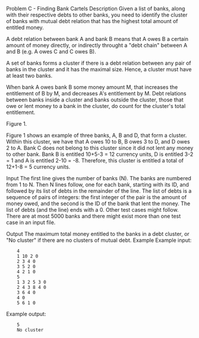 
Problem C - Finding Bank Cartels
Description
Given a list of banks, along with their respective debts to other banks, you need to identify the cluster of banks with mutual debt relation that has the highest total amount of entitled money.

A debt relation between bank A and bank B means that A owes B a certain amount of money directly, or indirectly throught a "debt chain" between A and B (e.g. A owes C and C owes B).

A set of banks forms a cluster if there is a debt relation between any pair of banks in the cluster and it has the maximal size. Hence, a cluster must have at least two banks.

When bank A owes bank B some money amount M, that increases the entitlement of B by M, and decreases A's entitlement by M. Debt relations between banks inside a cluster and banks outside the cluster, those that owe or lent money to a bank in the cluster, do count for the cluster's total entitlement.


Figure 1.


Figure 1 shows an example of three banks, A, B and D, that form a cluster. Within this cluster, we have that A owes 10 to B, B owes 3 to D, and D owes 2 to A. Bank C does not belong to this cluster since it did not lent any money to other bank. Bank B is entitled 10+5-3 = 12 currency units, D is entitled 3-2 = 1 and A is entitled 2-10 = -8. Therefore, this cluster is entitled a total of 12+1-8 = 5 currency units.

Input
The first line gives the number of banks (N). The banks are numbered from 1 to N. Then N lines follow, one for each bank, starting with its ID, and followed by its list of debts in the remainder of the line. The list of debts is a sequence of pairs of integers: the first integer of the pair is the amount of money owed, and the second is the ID of the bank that lent the money. The list of debts (and the line) ends with a 0. Other test cases might follow. There are at most 5000 banks and there might exist more than one test case in an input file.

Output
The maximum total money entitled to the banks in a debt cluster, or "No cluster" if there are no clusters of mutual debt.
Example
Example input:

		4
		1 10 2 0
		2 3 4 0
		3 5 2 0
		4 2 1 0
		5
		1 3 2 5 3 0
		2 4 3 8 4 0
		3 6 4 0
		4 0
		5 6 1 0
Example output:

		5
		No cluster

